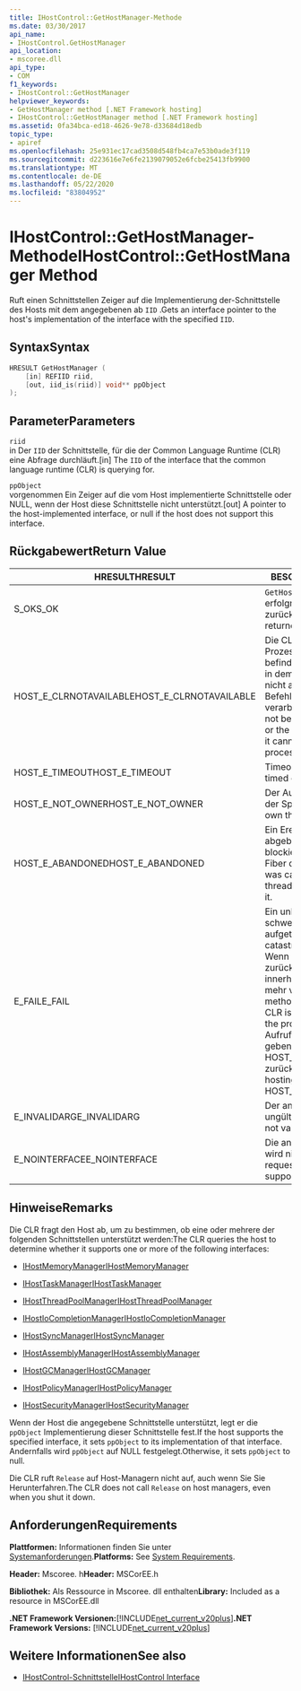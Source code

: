 ```yaml
---
title: IHostControl::GetHostManager-Methode
ms.date: 03/30/2017
api_name:
- IHostControl.GetHostManager
api_location:
- mscoree.dll
api_type:
- COM
f1_keywords:
- IHostControl::GetHostManager
helpviewer_keywords:
- GetHostManager method [.NET Framework hosting]
- IHostControl::GetHostManager method [.NET Framework hosting]
ms.assetid: 0fa34bca-ed18-4626-9e78-d33684d18edb
topic_type:
- apiref
ms.openlocfilehash: 25e931ec17cad3508d548fb4ca7e53b0ade3f119
ms.sourcegitcommit: d223616e7e6fe2139079052e6fcbe25413fb9900
ms.translationtype: MT
ms.contentlocale: de-DE
ms.lasthandoff: 05/22/2020
ms.locfileid: "83804952"
---
```

# <a name="ihostcontrolgethostmanager-method"></a><span data-ttu-id="d505c-102">IHostControl::GetHostManager-Methode</span><span class="sxs-lookup"><span data-stu-id="d505c-102">IHostControl::GetHostManager Method</span></span>
<span data-ttu-id="d505c-103">Ruft einen Schnittstellen Zeiger auf die Implementierung der-Schnittstelle des Hosts mit dem angegebenen ab `IID` .</span><span class="sxs-lookup"><span data-stu-id="d505c-103">Gets an interface pointer to the host's implementation of the interface with the specified `IID`.</span></span>  
  
## <a name="syntax"></a><span data-ttu-id="d505c-104">Syntax</span><span class="sxs-lookup"><span data-stu-id="d505c-104">Syntax</span></span>  
  
```cpp  
HRESULT GetHostManager (  
    [in] REFIID riid,  
    [out, iid_is(riid)] void** ppObject  
);  
```  
  
## <a name="parameters"></a><span data-ttu-id="d505c-105">Parameter</span><span class="sxs-lookup"><span data-stu-id="d505c-105">Parameters</span></span>  
 `riid`  
 <span data-ttu-id="d505c-106">in Der `IID` der Schnittstelle, für die der Common Language Runtime (CLR) eine Abfrage durchläuft.</span><span class="sxs-lookup"><span data-stu-id="d505c-106">[in] The `IID` of the interface that the common language runtime (CLR) is querying for.</span></span>  
  
 `ppObject`  
 <span data-ttu-id="d505c-107">vorgenommen Ein Zeiger auf die vom Host implementierte Schnittstelle oder NULL, wenn der Host diese Schnittstelle nicht unterstützt.</span><span class="sxs-lookup"><span data-stu-id="d505c-107">[out] A pointer to the host-implemented interface, or null if the host does not support this interface.</span></span>  
  
## <a name="return-value"></a><span data-ttu-id="d505c-108">Rückgabewert</span><span class="sxs-lookup"><span data-stu-id="d505c-108">Return Value</span></span>  
  
|<span data-ttu-id="d505c-109">HRESULT</span><span class="sxs-lookup"><span data-stu-id="d505c-109">HRESULT</span></span>|<span data-ttu-id="d505c-110">BESCHREIBUNG</span><span class="sxs-lookup"><span data-stu-id="d505c-110">Description</span></span>|  
|-------------|-----------------|  
|<span data-ttu-id="d505c-111">S_OK</span><span class="sxs-lookup"><span data-stu-id="d505c-111">S_OK</span></span>|<span data-ttu-id="d505c-112">`GetHostManager`wurde erfolgreich zurückgegeben.</span><span class="sxs-lookup"><span data-stu-id="d505c-112">`GetHostManager` returned successfully.</span></span>|  
|<span data-ttu-id="d505c-113">HOST_E_CLRNOTAVAILABLE</span><span class="sxs-lookup"><span data-stu-id="d505c-113">HOST_E_CLRNOTAVAILABLE</span></span>|<span data-ttu-id="d505c-114">Die CLR wurde nicht in einen Prozess geladen, oder die CLR befindet sich in einem Zustand, in dem Sie verwalteten Code nicht ausführen oder den-Befehl nicht erfolgreich verarbeiten kann.</span><span class="sxs-lookup"><span data-stu-id="d505c-114">The CLR has not been loaded into a process, or the CLR is in a state in which it cannot run managed code or process the call successfully.</span></span>|  
|<span data-ttu-id="d505c-115">HOST_E_TIMEOUT</span><span class="sxs-lookup"><span data-stu-id="d505c-115">HOST_E_TIMEOUT</span></span>|<span data-ttu-id="d505c-116">Timeout des Aufrufes.</span><span class="sxs-lookup"><span data-stu-id="d505c-116">The call timed out.</span></span>|  
|<span data-ttu-id="d505c-117">HOST_E_NOT_OWNER</span><span class="sxs-lookup"><span data-stu-id="d505c-117">HOST_E_NOT_OWNER</span></span>|<span data-ttu-id="d505c-118">Der Aufrufer ist nicht Besitzer der Sperre.</span><span class="sxs-lookup"><span data-stu-id="d505c-118">The caller does not own the lock.</span></span>|  
|<span data-ttu-id="d505c-119">HOST_E_ABANDONED</span><span class="sxs-lookup"><span data-stu-id="d505c-119">HOST_E_ABANDONED</span></span>|<span data-ttu-id="d505c-120">Ein Ereignis wurde abgebrochen, während ein blockierter Thread oder eine Fiber darauf wartete.</span><span class="sxs-lookup"><span data-stu-id="d505c-120">An event was canceled while a blocked thread or fiber was waiting on it.</span></span>|  
|<span data-ttu-id="d505c-121">E_FAIL</span><span class="sxs-lookup"><span data-stu-id="d505c-121">E_FAIL</span></span>|<span data-ttu-id="d505c-122">Ein unbekannter schwerwiegender Fehler ist aufgetreten.</span><span class="sxs-lookup"><span data-stu-id="d505c-122">An unknown catastrophic failure occurred.</span></span> <span data-ttu-id="d505c-123">Wenn eine Methode E_FAIL zurückgibt, ist die CLR innerhalb des Prozesses nicht mehr verwendbar.</span><span class="sxs-lookup"><span data-stu-id="d505c-123">When a method returns E_FAIL, the CLR is no longer usable within the process.</span></span> <span data-ttu-id="d505c-124">Nachfolgende Aufrufe von Hostingmethoden geben HOST_E_CLRNOTAVAILABLE zurück.</span><span class="sxs-lookup"><span data-stu-id="d505c-124">Subsequent calls to hosting methods return HOST_E_CLRNOTAVAILABLE.</span></span>|  
|<span data-ttu-id="d505c-125">E_INVALIDARG</span><span class="sxs-lookup"><span data-stu-id="d505c-125">E_INVALIDARG</span></span>|<span data-ttu-id="d505c-126">Der angeforderte `IID` ist ungültig.</span><span class="sxs-lookup"><span data-stu-id="d505c-126">The requested `IID` is not valid.</span></span>|  
|<span data-ttu-id="d505c-127">E_NOINTERFACE</span><span class="sxs-lookup"><span data-stu-id="d505c-127">E_NOINTERFACE</span></span>|<span data-ttu-id="d505c-128">Die angeforderte Schnittstelle wird nicht unterstützt.</span><span class="sxs-lookup"><span data-stu-id="d505c-128">The requested interface is not supported.</span></span>|  
  
## <a name="remarks"></a><span data-ttu-id="d505c-129">Hinweise</span><span class="sxs-lookup"><span data-stu-id="d505c-129">Remarks</span></span>  
 <span data-ttu-id="d505c-130">Die CLR fragt den Host ab, um zu bestimmen, ob eine oder mehrere der folgenden Schnittstellen unterstützt werden:</span><span class="sxs-lookup"><span data-stu-id="d505c-130">The CLR queries the host to determine whether it supports one or more of the following interfaces:</span></span>  
  
- [<span data-ttu-id="d505c-131">IHostMemoryManager</span><span class="sxs-lookup"><span data-stu-id="d505c-131">IHostMemoryManager</span></span>](ihostmemorymanager-interface.md)  
  
- [<span data-ttu-id="d505c-132">IHostTaskManager</span><span class="sxs-lookup"><span data-stu-id="d505c-132">IHostTaskManager</span></span>](ihosttaskmanager-interface.md)  
  
- [<span data-ttu-id="d505c-133">IHostThreadPoolManager</span><span class="sxs-lookup"><span data-stu-id="d505c-133">IHostThreadPoolManager</span></span>](ihostthreadpoolmanager-interface.md)  
  
- [<span data-ttu-id="d505c-134">IHostIoCompletionManager</span><span class="sxs-lookup"><span data-stu-id="d505c-134">IHostIoCompletionManager</span></span>](ihostiocompletionmanager-interface.md)  
  
- [<span data-ttu-id="d505c-135">IHostSyncManager</span><span class="sxs-lookup"><span data-stu-id="d505c-135">IHostSyncManager</span></span>](ihostsyncmanager-interface.md)  
  
- [<span data-ttu-id="d505c-136">IHostAssemblyManager</span><span class="sxs-lookup"><span data-stu-id="d505c-136">IHostAssemblyManager</span></span>](ihostassemblymanager-interface.md)  
  
- [<span data-ttu-id="d505c-137">IHostGCManager</span><span class="sxs-lookup"><span data-stu-id="d505c-137">IHostGCManager</span></span>](ihostgcmanager-interface.md)  
  
- [<span data-ttu-id="d505c-138">IHostPolicyManager</span><span class="sxs-lookup"><span data-stu-id="d505c-138">IHostPolicyManager</span></span>](ihostpolicymanager-interface.md)  
  
- [<span data-ttu-id="d505c-139">IHostSecurityManager</span><span class="sxs-lookup"><span data-stu-id="d505c-139">IHostSecurityManager</span></span>](ihostsecuritymanager-interface.md)  
  
 <span data-ttu-id="d505c-140">Wenn der Host die angegebene Schnittstelle unterstützt, legt er die `ppObject` Implementierung dieser Schnittstelle fest.</span><span class="sxs-lookup"><span data-stu-id="d505c-140">If the host supports the specified interface, it sets `ppObject` to its implementation of that interface.</span></span> <span data-ttu-id="d505c-141">Andernfalls wird `ppObject` auf NULL festgelegt.</span><span class="sxs-lookup"><span data-stu-id="d505c-141">Otherwise, it sets `ppObject` to null.</span></span>  
  
 <span data-ttu-id="d505c-142">Die CLR ruft `Release` auf Host-Managern nicht auf, auch wenn Sie Sie Herunterfahren.</span><span class="sxs-lookup"><span data-stu-id="d505c-142">The CLR does not call `Release` on host managers, even when you shut it down.</span></span>  
  
## <a name="requirements"></a><span data-ttu-id="d505c-143">Anforderungen</span><span class="sxs-lookup"><span data-stu-id="d505c-143">Requirements</span></span>  
 <span data-ttu-id="d505c-144">**Plattformen:** Informationen finden Sie unter [Systemanforderungen](../../get-started/system-requirements.md).</span><span class="sxs-lookup"><span data-stu-id="d505c-144">**Platforms:** See [System Requirements](../../get-started/system-requirements.md).</span></span>  
  
 <span data-ttu-id="d505c-145">**Header:** Mscoree. h</span><span class="sxs-lookup"><span data-stu-id="d505c-145">**Header:** MSCorEE.h</span></span>  
  
 <span data-ttu-id="d505c-146">**Bibliothek:** Als Ressource in Mscoree. dll enthalten</span><span class="sxs-lookup"><span data-stu-id="d505c-146">**Library:** Included as a resource in MSCorEE.dll</span></span>  
  
 <span data-ttu-id="d505c-147">**.NET Framework Versionen:**[!INCLUDE[net_current_v20plus](../../../../includes/net-current-v20plus-md.md)]</span><span class="sxs-lookup"><span data-stu-id="d505c-147">**.NET Framework Versions:** [!INCLUDE[net_current_v20plus](../../../../includes/net-current-v20plus-md.md)]</span></span>  
  
## <a name="see-also"></a><span data-ttu-id="d505c-148">Weitere Informationen</span><span class="sxs-lookup"><span data-stu-id="d505c-148">See also</span></span>

- [<span data-ttu-id="d505c-149">IHostControl-Schnittstelle</span><span class="sxs-lookup"><span data-stu-id="d505c-149">IHostControl Interface</span></span>](ihostcontrol-interface.md)
